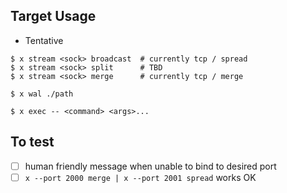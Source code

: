 
## Target Usage

- Tentative

```
$ x stream <sock> broadcast  # currently tcp / spread
$ x stream <sock> split      # TBD
$ x stream <sock> merge      # currently tcp / merge

$ x wal ./path

$ x exec -- <command> <args>...
```

## To test

- [ ] human friendly message when unable to bind to desired port
- [ ] `x --port 2000 merge | x --port 2001 spread` works OK

